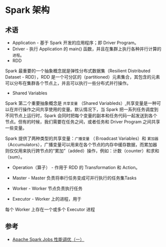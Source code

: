 # Spark 架构

## 术语

* Application - 基于 Spark 开发的应用程序；即 Driver Program。
* Driver - 执行 Application 的 main() 函数，并且在集群上执行各种并行计算的 `进程`。
* RDD

Spark 最重要的一个抽象概念就是弹性分布式数据集（Resilient Distributed Dataset - RDD），RDD 是一个可分区的（partitioned）元素集合，其包含的元素可以分布在集群各个节点上，并且可以执行一些分布式并行操作。

* Shared Variables

Spark 第二个重要抽象概念是 `共享变量` （Shared Variableds）,共享变量是一种可以在并行操作之间共享使用的变量。默认情况下，当 Spark 把一系列任务调度到不同节点上运行时，Spark 会同时把每个变量的副本和任务代码一起发送到各个节点。但有的时候，我们需要在任务之间，或者任务和 Driver Program 之间共享一些变量。

Spark 提供了两种类型的共享变量：`广播变量` （Ｂroadcast Variables）和 `累加器` （Accumulators），广播变量可以用来在各个节点的内存中缓存数据，而累加器则仅仅用来执行跨节点的“累加”（added）操作，例如：计数（counter）和求和（sum）。

* Operation（算子） - 作用于 RDD 的 Transformation 和 Action。

* Master - Master 负责将串行任务变成可并行执行的任务集Tasks
* Worker - Worker 节点负责执行任务
* Executor - Worker 上的进程，用于

每个 Worker 上存在一个或多个 Executor 进程

## 参考

* [Apache Spark Jobs 性能调优（一）](https://www.zybuluo.com/xiaop1987/note/76737)
